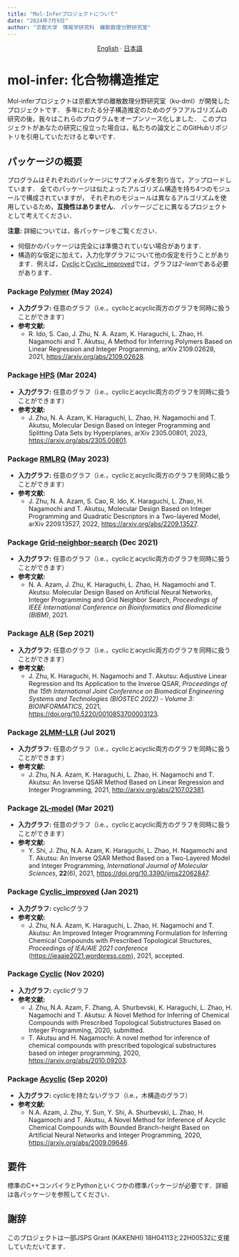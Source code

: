 ```yaml
---
title: "Mol-Inferプロジェクトについて"
date: "2024年7月9日"
author: "京都大学　情報学研究科　離散数理分野研究室"
---
```


<p align="center">
  <a href="/README_en.md">English</a>
  ·
  <a href="/README_jp.md">日本語</a>
</p>

# mol-infer: 化合物構造推定

Mol-inferプロジェクトは京都大学の離散数理分野研究室（ku-dml）が開発したプロジェクトです．
多年にわたる分子構造推定のためのグラフアルゴリズムの研究の後，我々はこれらのプログラムをオープンソース化しました．
このプロジェクトがあなたの研究に役立った場合は，私たちの論文とこのGitHubリポジトリを引用していただけると幸いです．

## パッケージの概要

プログラムはそれぞれのパッケージにサブフォルダを割り当て，アップロードしています．
全てのパッケージは似たよったアルゴリズム構造を持ち4つのモジュールで構成されていますが，
それぞれのモジュールは異なるアルゴリズムを使用しているため，**互換性はありません**．
パッケージごとに異なるプロジェクトとして考えてください．

**注意:** 詳細については，各パッケージをご覧ください．
- 何個かのパッケージは完全には準備されていない場合があります．
- 構造的な仮定に加えて，入力化学グラフについて他の仮定を行うことがあります．例えば，[Cyclic](Cyclic/)と[Cyclic_improved](Cyclic_improved/)では，グラフは*2-lean*である必要があります．

### Package [Polymer](Polymer/) (May 2024)
- **入力グラフ:** 任意のグラフ（i.e.，cyclicとacyclic両方のグラフを同時に扱うことができます）
- **参考文献:**
  - R. Ido, S. Cao, J. Zhu, N. A. Azam, K. Haraguchi, L. Zhao, H. Nagamochi and T. Akutsu, A Method for Inferring Polymers Based on Linear Regression and Integer Programming, arXiv 2109.02628, 2021, https://arxiv.org/abs/2109.02628.

### Package [HPS](HPS/) (Mar 2024)
- **入力グラフ:** 任意のグラフ（i.e.，cyclicとacyclic両方のグラフを同時に扱うことができます）
- **参考文献:**
  - J. Zhu, N. A. Azam, K. Haraguchi, L. Zhao, H. Nagamochi and T. Akutsu, Molecular Design Based on Integer Programming and Splitting Data Sets by Hyperplanes, arXiv 2305.00801, 2023, https://arxiv.org/abs/2305.00801.

### Package [RMLRQ](RMLRQ/) (May 2023)
- **入力グラフ:** 任意のグラフ（i.e.，cyclicとacyclic両方のグラフを同時に扱うことができます）
- **参考文献:**
  - J. Zhu, N. A. Azam, S. Cao, R. Ido, K. Haraguchi, L. Zhao, H. Nagamochi and T. Akutsu, Molecular Design Based on Integer Programming and Quadratic Descriptors in a Two-layered Model, arXiv 2209.13527, 2022, https://arxiv.org/abs/2209.13527.

### Package [Grid-neighbor-search](Grid-neighbor-search/) (Dec 2021)
- **入力グラフ:** 任意のグラフ（i.e.，cyclicとacyclic両方のグラフを同時に扱うことができます）
- **参考文献:**
  - N. A. Azam, J. Zhu, K. Haraguchi, L. Zhao, H. Nagamochi and T. Akutsu. Molecular Design Based on Artificial Neural Networks, Integer Programming and Grid Neighbor Search, *Proceedings of IEEE International Conference on Bioinformatics and Biomedicine (BIBM)*, 2021.

### Package [ALR](ALR/) (Sep 2021)
- **入力グラフ:** 任意のグラフ（i.e.，cyclicとacyclic両方のグラフを同時に扱うことができます）
- **参考文献:**
  - J. Zhu, K. Haraguchi, H. Nagamochi and T. Akutsu: Adjustive Linear Regression and Its Application to the Inverse QSAR, *Proceedings of the 15th International Joint Conference on Biomedical Engineering Systems and Technologies (BIOSTEC 2022) - Volume 3: BIOINFORMATICS*, 2021, https://doi.org/10.5220/0010853700003123.

### Package [2LMM-LLR](2LMM-LLR/) (Jul 2021)
- **入力グラフ:** 任意のグラフ（i.e.，cyclicとacyclic両方のグラフを同時に扱うことができます）
- **参考文献:** 
  - J. Zhu, N.A. Azam, K. Haraguchi, L. Zhao, H. Nagamochi and T. Akutsu: An Inverse QSAR Method Based on Linear Regression and Integer Programming, 2021, http://arxiv.org/abs/2107.02381.

### Package [2L-model](2L-model/) (Mar 2021)
- **入力グラフ:** 任意のグラフ（i.e.，cyclicとacyclic両方のグラフを同時に扱うことができます）
- **参考文献:**
  - Y. Shi, J. Zhu, N.A. Azam, K. Haraguchi, L. Zhao, H. Nagamochi and T. Akutsu: An Inverse QSAR Method Based on a Two-Layered Model and Integer Programming, *International Journal of Molecular Sciences*, **22**(6), 2021, https://doi.org/10.3390/ijms22062847. 

### Package [Cyclic_improved](Cyclic_improved/) (Jan 2021)
- **入力グラフ:** cyclicグラフ
- **参考文献:**
  - J. Zhu, N.A. Azam, K. Haraguchi, L. Zhao, H. Nagamochi and T. Akutsu: An Improved Integer Programming Formulation for Inferring Chemical Compounds with Prescribed Topological Structures, *Proceedings of IEA/AIE 2021 conference* (https://ieaaie2021.wordpress.com), 2021, accepted.

### Package [Cyclic](Cyclic/) (Nov 2020)
- **入力グラフ:** cyclicグラフ
- **参考文献:**
  - J. Zhu, N.A. Azam, F. Zhang, A. Shurbevski, K. Haraguchi, L. Zhao, H. Nagamochi and T. Akutsu: A Novel Method for Inferring of Chemical Compounds with Prescribed Topological Substructures Based on Integer Programming, 2020, submitted. 
  - T. Akutsu and H. Nagamochi: A novel method for inference of chemical compounds with prescribed topological substructures based on integer programming, 2020, https://arxiv.org/abs/2010.09203.

### Package [Acyclic](Acyclic/) (Sep 2020)
- **入力グラフ:** cyclicを持たないグラフ（i.e.，木構造のグラフ）
- **参考文献:**
  - N.A. Azam, J. Zhu, Y. Sun, Y. Shi, A. Shurbevski, L. Zhao, H. Nagamochi and T. Akutsu, A Novel Method for Inference of Acyclic Chemical Compounds with Bounded Branch-height Based on Artificial Neural Networks and Integer Programming, 2020, https://arxiv.org/abs/2009.09646.


## 要件

標準のC++コンパイラとPythonといくつかの標準パッケージが必要です．詳細は各パッケージを参照してください．

## 謝辞

このプロジェクトは一部JSPS Grant (KAKENHI) 18H04113と22H00532に支援していただいてます．